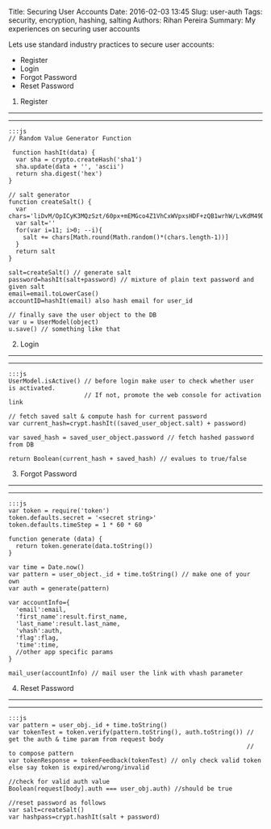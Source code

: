 Title: Securing User Accounts
Date: 2016-02-03 13:45
Slug: user-auth
Tags: security, encryption, hashing, salting 
Authors: Rihan Pereira
Summary: My experiences on securing user accounts 

Lets use standard industry practices to secure user accounts:

* Register
* Login
* Forgot Password
* Reset Password

1. Register
------------
--------------------
```
:::js
// Random Value Generator Function

 function hashIt(data) {
  var sha = crypto.createHash('sha1')
  sha.update(data + '', 'ascii')
  return sha.digest('hex')
}

// salt generator
function createSalt() {
  var chars='liDvM/OpICyK3MQzSzt/60px+mEMGco4Z1VhCxWVpxsHDF+zQB1wrhW/LvKdM49Dw5cz6PNoQRF0hmQFfhz3Cg=='
  var salt=''
  for(var i=11; i>0; --i){
    salt += chars[Math.round(Math.random()*(chars.length-1))]
  }
  return salt
}

salt=createSalt() // generate salt
password=hashIt(salt+password) // mixture of plain text password and given salt
email=email.toLowerCase()
accountID=hashIt(email) also hash email for user_id

// finally save the user object to the DB
var u = UserModel(object)
u.save() // something like that
```

2. Login
------
--------------------------------

```
:::js
UserModel.isActive() // before login make user to check whether user is activated.
                     // If not, promote the web console for activation link

// fetch saved salt & compute hash for current password
var current_hash=crypt.hashIt((saved_user_object.salt) + password) 

var saved_hash = saved_user_object.password // fetch hashed password from DB

return Boolean(current_hash + saved_hash) // evalues to true/false
```

3. Forgot Password
-----------------
-------------------------
```
:::js
var token = require('token')
token.defaults.secret = '<secret string>'
token.defaults.timeStep = 1 * 60 * 60 

function generate (data) {
  return token.generate(data.toString())
}

var time = Date.now()
var pattern = user_object._id + time.toString() // make one of your own
var auth = generate(pattern)

var accountInfo={
  'email':email,
  'first_name':result.first_name,
  'last_name':result.last_name,
  'vhash':auth,
  'flag':flag,
  'time':time,
  //other app specific params
}

mail_user(accountInfo) // mail user the link with vhash parameter
```

4. Reset Password
-------------------
---------------------

```
:::js
var pattern = user_obj._id + time.toString()
var tokenTest = token.verify(pattern.toString(), auth.toString()) // get the auth & time param from request body
                                                                  // to compose pattern
var tokenResponse = tokenFeedback(tokenTest) // only check valid token else say token is expired/wrong/invalid

//check for valid auth value 
Boolean(request[body].auth === user_obj.auth) //should be true

//reset password as follows
var salt=createSalt()
var hashpass=crypt.hashIt(salt + password)
```
